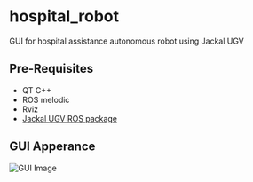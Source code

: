 # hospital_robot
GUI for hospital assistance autonomous robot using Jackal UGV

## Pre-Requisites
* QT C++
* ROS melodic
* Rviz
* [Jackal UGV ROS package](https://github.com/AhmedHumais/jackal "Jackal package Repo") 

## GUI Apperance

![GUI Image](https://github.com/AhmedHumais/hospital_robot/blob/master/images/gui.png)